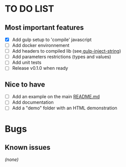 # TO DO LIST

## Most important features

- [x] Add gulp setup to 'compile' javascript
- [ ] Add docker environnement
- [ ] Add headers to compiled lib (see[ gulp-inject-string](https://www.npmjs.com/package/gulp-inject-string))
- [ ] Add parameters restrictions (types and values)
- [ ] Add unit tests
- [ ] Release v0.1.0 when ready

## Nice to have

- [ ] Add an example on the main [README.md](../README.md)
- [ ] Add documentation
- [ ] Add a "demo" folder with an HTML demonstration

# Bugs

## Known issues

*(none)*


